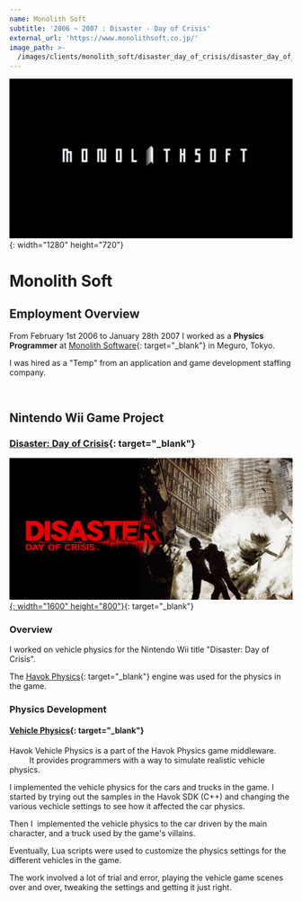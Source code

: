 ```yaml
---
name: Monolith Soft
subtitle: '2006 ~ 2007 : Disaster - Day of Crisis'
external_url: 'https://www.monolithsoft.co.jp/'
image_path: >-
  /images/clients/monolith_soft/disaster_day_of_crisis/disaster_day_of_crisis_box.jpg
---
```


![](/images/clients/monolith_soft/monolithsoft-1280x720.jpg){: width="1280" height="720"}

# Monolith Soft

## Employment Overview

From February 1st 2006 to January 28th 2007 I worked as a **Physics Programmer** at [Monolith Software](https://www.monolithsoft.co.jp/){: target="_blank"} in Meguro, Tokyo.

I was hired as a "Temp" from an application and game development staffing company.

&nbsp;

## Nintendo Wii Game Project

### [Disaster: Day of Crisis](https://www.nintendo.co.jp/wii/rdzj/index.html){: target="_blank"}

[![](/images/clients/monolith_soft/disaster_day_of_crisis/distaster_day_of_crisis_wide.jpg){: width="1600" height="800"}](https://www.nintendo.co.jp/wii/rdzj/index.html){: target="_blank"}

### Overview

I worked on vehicle physics for the Nintendo Wii title "Disaster: Day of Crisis".

The [Havok Physics](https://www.havok.com/products/havok-physics/){: target="_blank"} engine was used for the physics in the game.

### Physics Development

#### [Vehicle Physics](https://www.studiolibrary.com/){: target="_blank"}

Havok Vehicle Physics is a part of the Havok Physics game middleware. &nbsp; &nbsp; &nbsp; &nbsp; &nbsp; &nbsp; &nbsp;&nbsp; It provides programmers with a way to simulate realistic vehicle physics.

I implemented the vehicle physics for the cars and trucks in the game. I started by trying out the samples in the Havok SDK (C++) and changing the various vechicle settings to see how it affected the car physics.

Then I&nbsp; implemented the vehicle physics to the car driven by the main character, and a truck used by the game's villains.

Eventually, Lua scripts were used to customize the physics settings for the different vehicles in the game.

The work involved a lot of trial and error, playing the vehicle game scenes over and over, tweaking the settings and getting it just right.